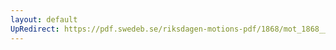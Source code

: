 ```yaml
---
layout: default
UpRedirect: https://pdf.swedeb.se/riksdagen-motions-pdf/1868/mot_1868__ak__00212/mot_1868__ak__00212_003.pdf
---
```

